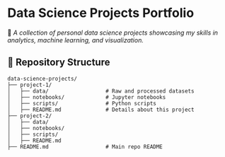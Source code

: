 # Data Science Projects Portfolio
🚀 *A collection of personal data science projects showcasing my skills in analytics, machine learning, and visualization.*

## 📂 Repository Structure
```
data-science-projects/
├── project-1/
│   ├── data/                  # Raw and processed datasets
│   ├── notebooks/             # Jupyter notebooks
│   ├── scripts/               # Python scripts
│   ├── README.md              # Details about this project
├── project-2/
│   ├── data/
│   ├── notebooks/
│   ├── scripts/
│   ├── README.md
├── README.md                  # Main repo README
```
